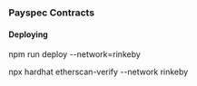 ### Payspec Contracts 




#### Deploying 
 

npm run deploy --network=rinkeby 
 

npx hardhat etherscan-verify --network rinkeby
